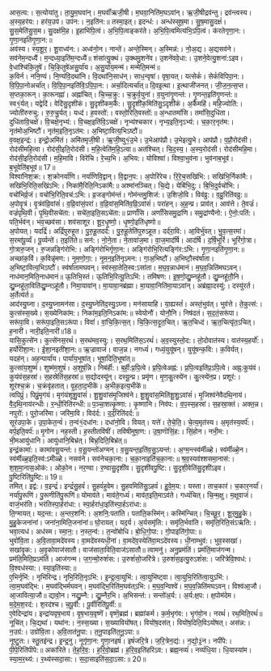 

  
आस॒त्य:। स॒त्योया॑तु। ता॒यु॒म॒घवा॑न्। म॒घवाँ॑ऋजी॒षी। म॒घवा॒निति॑म॒घऽवा॑न्। ऋ॒जी॒षीद्रव॑न्तु। द्रव॑न्त्वस्य। अ॒स्य॒हर॑य:। हर॑य॒उप॑। उप॑न:। न॒इति॑न:॥ तस्मा॒इत्। इदन्ध॑:। अन्ध॑स्सुष॒मा। सु॒ष॒मासु॒दक्षं॑। सु॒स॒मेति॑सु॒स॒म। सु॒दक्ष॑मि॒ह। इ॒हाभि॑पि॒त्वं। अ॒भि॒पि॒त्वङ्कर॑ते। अ॒भि॒पि॒त्वमित्य॑भि॒ऽपि॒त्वं। क॑रतेगृणा॒न:। गृ॒णा॒नइति॑गृ॒णा॒न:॥  
अव॑स्य। स्य॒शू॒र॒। शू॒राध्व॑न:। अध्व॑नो॒न। नान्ते॑। अन्ते॒स्मिन्। अ॒स्मिन्न॑:। नो॒अ॒द्य। अ॒द्यसव॑ने। सव॑नेम॒न्दध्यै॑। म॒न्दध्या॒इति॑म॒न्दध्यै॑॥ शंसा॑त्यु॒क्थं। उ॒क्थमु॒शने॑व। उ॒शने॑ववे॒धा:। उ॒शने॒वेत्यु॒शना॑:ऽइव। वे॒धाश्चि॑कि॒तुषे॑। चि॒कि॒तुषे॑असु॒र्या॑य। अ॒सु॒र्या॑य॒मन्म॑। मन्मेति॒मन्म॑॥  
क॒विर्न। ननि॒ण्यं। नि॒ण्यंवि॒दथा॑नि। वि॒दथा॑नि॒साध॑न्। साध॒न्वृषा॑। वृषा॒यत्। यत्सेकं॑। सेकं॑विपिपा॒न:। वि॒पि॒पा॒नोअर्चा॑त्। वि॒पि॒पा॒नइति॑वि॒ऽपि॒पा॒न:। अर्चा॒दित्यर्चा॑त्॥ दि॒वइ॒त्था। इ॒त्थाजी॑जनत्। जी॒ज॒न॒त्स॒प्त। स॒प्तका॒रून्। का॒रूनह्ना॑। अह्ना॑चित्। चि॒च्च॒क्रु:। च॒क्रुर्व॒युना॑। व॒युना॑गृ॒णन्त॑:। गृ॒णन्त॒इति॑गृ॒णन्त॑:॥  
स्व१॒॑र्यत्। यद्वेदि॑। वेदि॑सु॒दृशी॑कं। सु॒दृशी॑कम॒र्कै:। सु॒दृशी॑क॒मिति॑सु॒ऽदृशी॑कं। अ॒र्कैमहि॑। महि॒ज्योति॑:। ज्योती॑रुरुचु:। रु॒रु॒चु॒र्यत्। यध्द॑। ह॒वस्तो॑:। वस्तो॒रिति॒वस्तो॑:॥ अ॒न्धातमां॑सि। तमां॑सि॒दुधि॑ता। दुधि॑तावि॒चक्षे॑। वि॒चक्षे॒नृभ्य॑:। वि॒चक्ष॒इति॑वि॒ऽचक्षे॑। नृभ्य॑श्चकार। नृभ्य॒इति॒नृऽभ्य॑:। च॒का॒र॒नृत॑म:। नृत॑मोअ॒भिष्टौ॑। नृत॑म॒इति॒नृऽत॑म:। अ॒भिष्टा॒वित्य॒भिऽष्टौ॑॥  
व॒वक्ष॒इन्द्र॑:। इन्द्रो॒अमि॑तं। अमि॑तमृजी॒षी। ऋ॒जी॒ष्यु१॒॑उ॒भे। उ॒भेआप॑प्रौ। उ॒भेइत्यु॒भे। आप॑प्रौ। प॒प्रौ॒रोद॑सी। रोद॑सीमहि॒त्वा। रोद॑सी॒इति॒रोद॑सी। म॒हि॒त्वेति॑म॒हि॒ऽत्वा॥ अत॑श्चित्। चि॒द॒स्य॒। अ॒स्य॒रोद॑सी। रोद॑सीमहि॒मा। रोद॑सी॒इति॒रोद॑सी। म॒हि॒मावि। विरे॑चि। रे॒च्य॒भि। अ॒भिय:। योविश्वा॑। विश्वा॒भुव॑ना। भुव॑नाब॒भूव॑। ब॒भूवेति॑ब॒भूव॑॥ 17॥  
विश्वा॑निश॒क्र:। श॒क्रोनर्या॑णि। नर्या॑णिवि॒द्वान्। वि॒द्वान॒प:। अ॒पोरि॑रेच। रि॒रे॒च॒सखि॑भि:। सखि॑भि॒र्निका॑मै:। सखि॑भि॒रिति॒सखि॑ऽभि:। निका॑मै॒रिति॒निऽका॑मै:॥ अश्मा॑नञ्चित्। चि॒द्ये। येबि॑भि॒दु:। बि॒भि॒दुर्वचो॑भि:। वचो॑भिर्व्र॒जं। वचो॑भि॒रिति॒वच॑:ऽभि:। व्र॒जङ्गोम॑न्तं। गोम॑न्तमु॒शिज॑:। उ॒शिजो॒वि। विव॑व्रु:। व॒व्रु॒रिति॑वव्रु:॥  
अ॒पोवृ॒त्रं। वृ॒त्रंव॑व्रि॒वांसं॑। व॒व्रि॒वांसं॒परा॑। व॒व्रि॒वांस॒मिति॑व॒व्रि॒ऽवांसं॑। परा॑हन्। अ॒ह॒न्प्र। प्राव॑त्। आव॑त्ते। ते॒वज्रं॑। वज्रं॑पृथि॒वी। पृ॒थि॒वीसचे॑ता:। सचे॑ता॒इति॒सऽचे॑ता:॥ प्रार्णां॑सि। अर्णां॑सिसमु॒द्रा॑णि। समु॒द्रा॑ण्यैनो:। ऐ॒नो॒:पति॑:। पति॒र्भव॑न्। भव॒च्छव॑सा। शव॑साशूर। शू॒र॒धृ॒ष्णो॒। धृ॒ष्णो॒इति॑धृष्णो॥  
अ॒पोयत्। यदद्रिं॑। अद्रिं॑पुरुहूत। पु॒रु॒हू॒तदर्द॑:। पु॒रु॒हू॒तेति॑पुरुऽहूत। दर्द॑रा॒वि:। आ॒विर्भु॑वत्। भु॒व॒त्स॒रमा॑। स॒रमा॑पू॒र्व्यं। पू॒र्व्यन्ते॑। त॒इति॑ते॥ सन॑:। नो॒ने॒ता। ने॒तावा॑ज॒मा। वा॒ज॒माद॑र्षि। आद॑र्षि। द॒र्षि॒भूरिं॑। भूरिं॑गो॒त्रा। गो॒त्रारु॒जन्। रु॒जन्नङ्गि॑रोभि:। अङ्गि॑रोभिर्गृणा॒न:। अङ्गि॑रोभि॒रित्यङ्गि॑र:ऽभि:। गृ॒णा॒नइति॑गृ॒णा॒न:॥  
अच्छा॑क॒विं। क॒विन्नृ॑मण:। नृ॒म॒णो॒गा॒:। नृ॒म॒न॒इति॑नृऽमन:। गा॒अ॒भिष्टौ॑। अ॒भिष्टौ॒स्व॑र्षाता। अ॒भिष्टा॒वित्य॒भिऽष्टौ॑। स्व॑र्षातामघवन्। स्व॑स्सा॒तेति॒स्व:ऽसा॑ता। म॒घ॒व॒न्नाध॑मानं। म॒घ॒व॒न्निति॑मघऽवन्। नाध॑मान॒मिति॒नाध॑मानं॥ ऊ॒तिभि॒स्तं। ऊ॒तिभि॒रित्यू॒तिऽभि॑:। तमि॑षण:। इ॒ष॒णो॒द्यु॒म्नहू॑तौ। द्यु॒म्नहू॑तौ॒नि। द्यु॒म्नहू॑ता॒विति॑द्यु॒म्नऽहू॑तौ। निमा॒यावा॑न्। मा॒यावा॒नब्र॑ह्मा। मा॒यावा॒निति॑मा॒याऽवा॑न्। अब्र॑ह्मा॒दस्यु॑:। दस्यु॑रर्त। अ॒र्तेत्य॑र्त॥  
आद॑स्यु॒घ्ना। द॒स्यु॒घ्नामन॑सा। द॒स्यु॒घ्नेति॑द॒स्यु॒ऽघ्ना। मन॑सायाहि। या॒ह्यस्तं॑। अस्तं॒भुव॑त्। भुव॑त्ते। ते॒कुत्स॑:। कुत्स॑स्स॒ख्ये। स॒ख्येनिका॑म:। निका॑म॒इति॒निऽका॑म:॥ स्वेयोनौ॑। योनौ॒नि। निष॑दतं। स॒द॒तं॒सरू॑पा। सरू॑पा॒वि। सरू॑पा॒इति॒सऽरू॑पा। विवां॑। वां॒चि॒कि॒त्स॒त्। चि॒कि॒त्स॒दृ॒त॒चित्। ऋ॒त॒चिध्द॑। ऋ॒त॒चित्यृ॑त॒ऽचित्। ह॒नारी॑। नारी॒इति॒नारी॑॥18॥  
यासि॒कुत्से॑न। कुत्से॑नस॒रथं॑। स॒रथ॑मव॒स्यु:। स॒रथ॒मिति॑स॒ऽरथं॑। अ॒व॒स्युस्तो॒द:। तो॒दोवात॑स्य। वात॑स्य॒हर्यो॑:। हर्यो॑रीशा॒न:। ई॒शा॒नइती॑शा॒न:॥ ऋ॒ज्रावाजं॑। वाज॒न्न। नगध्यं॑। गध्यं॒युयू॑षन्। युयू॑षन्क॒वि:। क॒विर्यत्। यदह॑न्। अह॒न्पार्या॑य। पार्या॑य॒भूषा॑त्। भूषा॒दिति॒भूषा॑त्॥  
कुत्सा॑य॒शुष्मं॑। शुष्म॑म॒शुषं॑। अ॒शुषं॒न्नि। निब॑र्ही:। ब॒र्ही॒:प्र॒पि॒त्वे। प्र॒पि॒त्वेअह्न॑:। प्र॒पि॒त्वइति॑प्र॒ऽपि॒त्वे। अह्न॒:कुय॑वं। कुय॑वंस॒हस्रा॑। स॒हस्रेति॑स॒हस्रा॑॥ स॒द्योदस्यू॑न्। दस्यू॒न्प्र। प्रमृ॑ण। मृ॒ण॒कु॒त्स्ये॑न। कु॒त्स्ये॑न॒प्र। प्रशूर॑:। शूर॑श्च॒क्रं। च॒क्रंवृ॑हतात्। वृ॒ह॒ता॒द॒भीके॑। अ॒भीक॒इत्य॒भीके॑॥  
त्वपिप्रुं॑। पिप्रुं॒मृग॑यं। मृग॑यंशूशु॒वांसं॑। शू॒शु॒वांस॑मृ॒जिश्व॑ने। शू॒शु॒वांस॒मिति॑शू॒शु॒ऽवांसं॑। मृ॒जिश्व॑नेवैदथि॒नाय॑। वै॒द॒थि॒नाय॑रन्धीः। र॒न्धी॒रिति॑रन्धी:॥ प॒ञ्चा॒शत्कृ॒ष्णा:। कृ॒ष्णानि। निव॑प:। व॒प॒स्स॒हस्रा॑। स॒हस्रा॒क्तं। अक्त॒न्न। नपुरो॑:। पुरो॒जरि॑मा। जरि॑मा॒वि। विद॑र्द:। द॒र्द॒रिति॑दर्द:॥  
सूर॑उपा॒के। उ॒पा॒केत॒न्वं॑। त॒न्वं१॒॑दधा॑न:। दधा॑नो॒वि। वियत्। यत्ते॑। ते॒चे॒ति॒। चे॒त्य॒मृत॑स्य। अ॒मृत॑स्य॒वर्प॑:। वर्प॒इति॒वर्प॑:॥ मृ॒गोन। नह॒स्ती। ह॒स्तीतवि॑षीं। तवि॑षीमुषा॒ण:। उ॒षा॒णॊसिं॒ह:। सिं॒होन। नभी॒म:। भी॒मआयु॑धानि। आयु॑धानि॒बिभ्र॑त्। बिभ्र॒दिति॒बिभ्र॑त्॥  
इन्द्रं॒कामा॑:। कामा॑वसू॒यन्त॑:। व॒सू॒यन्तो॑अग्मन्। व॒सु॒यन्त॒इति॑व॒सु॒ऽयन्त॑:। अ॒ग्म॒न्त्स्व॑र्मीळ्हे। स्व॑र्मीळ्हे॒न। स्व॑र्मीळ्ह॒इति॒स्व॑:ऽमीळ्हे। नसव॑ने। सव॑नेचका॒ना:। च॒का॒नाइति॑च॒का॒ना:॥ श्र॒व॒स्यव॑श्शसमा॒नास॑:। श॒श॒मा॒नास॒ओक॑:। ओको॒न। नर॒ण्वा। र॒ण्वासु॒दृशी॑व। सु॒दृशी॑वपु॒ष्टि:। सु॒दृशी॒वेति॑सु॒दृशी॑ऽइव। पु॒ष्टिरिति॑पु॒ष्टि:॥ 19॥  
तमित्। इद्व॑:। व॒इन्द्रं॑। इन्द्रं॑सु॒हवं॑। सु॒हवं॑हुवेम। सु॒हवमिति॑सु॒ऽहवं॑। हु॒वे॒म॒य:। यस्ता। ताच॒कार॑। च॒कार॒नर्या॑। नर्या॑पु॒रूणि॑। पु॒रूणीति॑पु॒रूणि॑॥ योमाव॑ते। माव॑ते॒गध्यं॑। माव॑त॒इति॒माऽव॑ते। गध्यं॑चित्। चि॒न्म॒क्षु। म॒क्षूवाजं॑। वाजं॒भर॑ति। भर॑तिस्पा॒र्हरा॑धा:। स्पा॒र्हरा॑धा॒इति॑स्पा॒र्हऽरा॑धा:॥  
ति॒ग्मायत्। यद॒न्त:। अ॒न्तर॒शनि॑:। अ॒शनि॒:पता॑ति। पता॑ति॒कस्मि॑न्। कस्मि॑न्चित्। चि॒च्छू॒र॒। शू॒र॒मु॒हु॒के। मु॒हु॒केजना॑नां। जना॑ना॒मिति॒जना॑नां॥ घो॒रायत्। यद॒र्य। अ॒र्यसमृ॑ति:। समृ॑ति॒र्भवा॑ति। समृ॑ति॒रिति॒संऽऋ॑ति:। भवा॒त्यध॑। अध॑स्म। स्मा॒न॒:। न॒स्त॒न्व॑:। त॒न्वो॑बोधि। बो॒धि॒गो॒पा:। गो॒पाइति॑गो॒पा:॥  
भुवो॑वि॒ता। अ॒वि॒तावा॒मदे॑वस्य। वा॒मदे॑वस्यधी॒नां। वा॒मदे॑व॒स्येति॑वा॒मऽदे॑वस्य। धी॒नाम्भुव॑:। भुव॒स्सखा॑। सखा॑वृ॒क:। अ॒वृ॒कोवाज॑सातौ। वाज॑साता॒विति॒वाज॑ऽसातौ॥ त्वामनु॑। अनु॒प्रम॑तिं। प्रम॑तिं॒माज॑गन्म। प्रम॑ति॒मिति॒प्रऽम॑तिं। आज॑गन्म। ज॒ग॒न्मो॒रुशं॑स:। उ॒रुशं॑सो॒जरि॑त्रे। उ॒रुशं॑स॒इत्यु॒रुऽशं॑स:। जरि॑त्रेवि॒श्वध॑:। वि॒श्वध॑स्या:। स्या॒इति॑स्या:॥  
ए॒भिर्नृभि॑:। नृभि॑रिन्द्र। नृभि॒रिति॒नृऽभि॑:। इ॒न्द्र॒त्वा॒युभि॑:। त्वा॒युभि॑ष्ट्वा। त्वा॒युभि॒रिति॑त्वा॒युऽभि॑:। त्वा॒म॒घव॑द्भि:। म॒घव॑द्भिर्मघवन्। म॒घव॑द्भि॒रिति॑म॒घव॑त्ऽभि:। म॒घ॒व॒न्विश्वे॑। म॒घ॒व॒न्निति॑मघऽवन्। विश्व॑आ॒जौ। आ॒जावित्या॒जौ॥ द्यावो॒न। नद्यु॒म्नै:। द्यु॒म्नैर॒भि। अ॒भिसन्त॑:। सन्तो॑अ॒र्य:। अ॒र्य:क्ष॒प:। क्ष॒पोम॑देम। म॒दे॒म॒श॒रद॑:। श॒रद॑श्च। च॒पू॒र्वी:। पू॒र्वीरिति॑पू॒र्वी:॥  
ए॒वेदिन्द्रा॑य। इन्द्रा॑यवृष॒भाय॑। वृ॒ष॒भाय॒वृष्णॆ॑। वृष्णॆ॒ब्रह्म॑। ब्रह्मा॑कर्म। क॒र्म॒भृग॑व:। भृग॑वो॒न। नरथं॑। रथ॒मिति॒रथं॑॥ नूचि॑त्। चि॒द्यथा॑। यथा॑न:। न॒स्स॒ख्या। स॒ख्यावियो॑षत्। वियो॑ष॒दस॑त्। वियो॑ष॒दिति॒विऽयो॑षत्। अस॑न्न:। न॒उग्र॑:। उग्रो॑वि॒ता। अ॒वि॒तात॑नू॒पा:। त॒नू॒पाइति॑त॒नू॒ऽपा:॥  
नूष्टु॒त:। स्तु॒तइ॑न्द्र। इ॒न्द्र॒नु। नूगृ॑णा॒न: गृ॒णा॒नइषं॑। इषं॑जरि॒त्रे। ज॒रि॒त्रेन॒द्य॑:। न॒द्यो॒३॒॑न। नपी॑पे:। पी॒पे॒रिति॑पीपे:॥ अका॑रिते। ते॒ह॒रि॒व॒:। ह॒रि॒वो॒ब्रह्म॑। ह॒रि॒व॒इति॑हरिऽव:। ब्रह्म॒नव्यं॑। नव्यं॑धि॒या। धि॒यास्या॑म। स्या॒म॒र॒थ्य॑:। र॒थ्य॑स्सदा॒सा:। स॒दा॒साइति॑स॒दा॒ऽसा:॥ 20॥  
